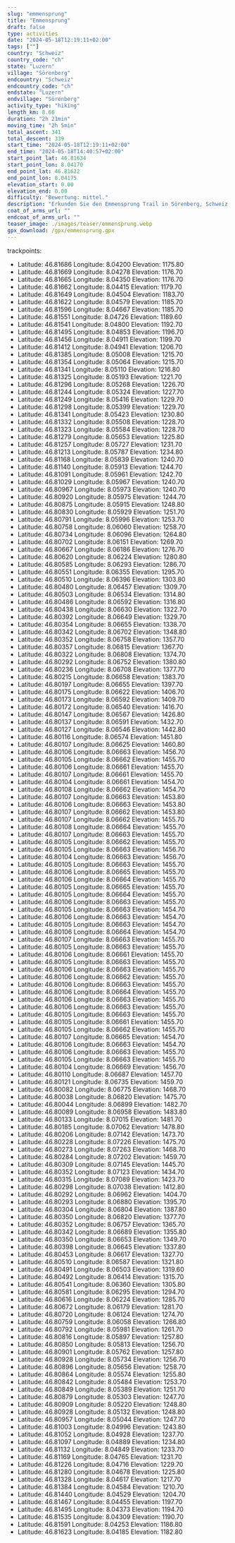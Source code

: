 ```yaml
---
slug: "emmensprung"
title: "Emmensprung"
draft: false
type: activities
date: "2024-05-18T12:19:11+02:00"
tags: [""]
country: "Schweiz"
country_code: "ch"
state: "Luzern"
village: "Sörenberg"
endcountry: "Schweiz"
endcountry_code: "ch"
endstate: "Luzern"
endvillage: "Sörenberg"
activity_type: "hiking"
length_km: 8.66
duration: "2h 21min"
moving_time: "2h 5min"
total_ascent: 341
total_descent: 339
start_time: "2024-05-18T12:19:11+02:00"
end_time: "2024-05-18T14:40:57+02:00"
start_point_lat: 46.81634
start_point_lon: 8.04170
end_point_lat: 46.81622
end_point_lon: 8.04175
elevation_start: 0.00
elevation_end: 0.00
difficulty: "Bewertung: mittel."
description: "Erkunden Sie den Emmensprung Trail in Sörenberg, Schweiz. Die 8,66 km lange Strecke führt Sie durch malerische Landschaften mit einem Aufstieg von 341 Metern und einem Abstieg von 339 Metern. Genießen Sie die Wanderung in einer Gesamtdauer von 2 Stunden und 21 Minuten, inklusive erfrischender Pausen"
coat_of_arms_url: ""
endcoat_of_arms_url: ""
teaser_image: ./images/teaser/emmensprung.webp
gpx_download: /gpx/emmensprung.gpx
---
```

trackpoints: 
  - Latitude: 46.81686
    Longitude: 8.04200
    Elevation: 1175.80
  - Latitude: 46.81669
    Longitude: 8.04278
    Elevation: 1176.70
  - Latitude: 46.81665
    Longitude: 8.04350
    Elevation: 1176.70
  - Latitude: 46.81662
    Longitude: 8.04415
    Elevation: 1179.70
  - Latitude: 46.81649
    Longitude: 8.04504
    Elevation: 1183.70
  - Latitude: 46.81622
    Longitude: 8.04579
    Elevation: 1185.70
  - Latitude: 46.81596
    Longitude: 8.04667
    Elevation: 1185.70
  - Latitude: 46.81551
    Longitude: 8.04726
    Elevation: 1189.60
  - Latitude: 46.81541
    Longitude: 8.04800
    Elevation: 1192.70
  - Latitude: 46.81495
    Longitude: 8.04853
    Elevation: 1196.70
  - Latitude: 46.81456
    Longitude: 8.04911
    Elevation: 1199.70
  - Latitude: 46.81412
    Longitude: 8.04941
    Elevation: 1206.70
  - Latitude: 46.81385
    Longitude: 8.05008
    Elevation: 1215.70
  - Latitude: 46.81354
    Longitude: 8.05064
    Elevation: 1215.70
  - Latitude: 46.81341
    Longitude: 8.05110
    Elevation: 1216.80
  - Latitude: 46.81325
    Longitude: 8.05193
    Elevation: 1221.70
  - Latitude: 46.81296
    Longitude: 8.05268
    Elevation: 1226.70
  - Latitude: 46.81244
    Longitude: 8.05324
    Elevation: 1227.70
  - Latitude: 46.81249
    Longitude: 8.05416
    Elevation: 1229.70
  - Latitude: 46.81298
    Longitude: 8.05399
    Elevation: 1229.70
  - Latitude: 46.81341
    Longitude: 8.05423
    Elevation: 1230.80
  - Latitude: 46.81332
    Longitude: 8.05508
    Elevation: 1228.70
  - Latitude: 46.81323
    Longitude: 8.05584
    Elevation: 1228.70
  - Latitude: 46.81279
    Longitude: 8.05653
    Elevation: 1225.80
  - Latitude: 46.81257
    Longitude: 8.05727
    Elevation: 1231.70
  - Latitude: 46.81213
    Longitude: 8.05787
    Elevation: 1234.80
  - Latitude: 46.81168
    Longitude: 8.05839
    Elevation: 1240.70
  - Latitude: 46.81140
    Longitude: 8.05913
    Elevation: 1244.70
  - Latitude: 46.81091
    Longitude: 8.05961
    Elevation: 1242.70
  - Latitude: 46.81029
    Longitude: 8.05967
    Elevation: 1240.70
  - Latitude: 46.80967
    Longitude: 8.05973
    Elevation: 1240.70
  - Latitude: 46.80920
    Longitude: 8.05975
    Elevation: 1244.70
  - Latitude: 46.80875
    Longitude: 8.05915
    Elevation: 1248.80
  - Latitude: 46.80830
    Longitude: 8.05929
    Elevation: 1251.70
  - Latitude: 46.80791
    Longitude: 8.05996
    Elevation: 1253.70
  - Latitude: 46.80758
    Longitude: 8.06060
    Elevation: 1258.70
  - Latitude: 46.80734
    Longitude: 8.06096
    Elevation: 1264.80
  - Latitude: 46.80702
    Longitude: 8.06151
    Elevation: 1269.70
  - Latitude: 46.80667
    Longitude: 8.06186
    Elevation: 1276.70
  - Latitude: 46.80620
    Longitude: 8.06224
    Elevation: 1280.80
  - Latitude: 46.80585
    Longitude: 8.06293
    Elevation: 1286.70
  - Latitude: 46.80551
    Longitude: 8.06355
    Elevation: 1295.70
  - Latitude: 46.80510
    Longitude: 8.06396
    Elevation: 1303.80
  - Latitude: 46.80480
    Longitude: 8.06457
    Elevation: 1309.70
  - Latitude: 46.80503
    Longitude: 8.06534
    Elevation: 1314.80
  - Latitude: 46.80486
    Longitude: 8.06592
    Elevation: 1316.80
  - Latitude: 46.80438
    Longitude: 8.06630
    Elevation: 1322.70
  - Latitude: 46.80392
    Longitude: 8.06649
    Elevation: 1329.70
  - Latitude: 46.80354
    Longitude: 8.06655
    Elevation: 1338.70
  - Latitude: 46.80342
    Longitude: 8.06702
    Elevation: 1348.80
  - Latitude: 46.80352
    Longitude: 8.06758
    Elevation: 1357.70
  - Latitude: 46.80357
    Longitude: 8.06815
    Elevation: 1367.70
  - Latitude: 46.80322
    Longitude: 8.06808
    Elevation: 1374.70
  - Latitude: 46.80292
    Longitude: 8.06752
    Elevation: 1380.80
  - Latitude: 46.80236
    Longitude: 8.06708
    Elevation: 1377.70
  - Latitude: 46.80215
    Longitude: 8.06658
    Elevation: 1383.70
  - Latitude: 46.80197
    Longitude: 8.06655
    Elevation: 1397.70
  - Latitude: 46.80175
    Longitude: 8.06622
    Elevation: 1406.70
  - Latitude: 46.80173
    Longitude: 8.06592
    Elevation: 1409.70
  - Latitude: 46.80172
    Longitude: 8.06540
    Elevation: 1416.70
  - Latitude: 46.80147
    Longitude: 8.06567
    Elevation: 1426.80
  - Latitude: 46.80137
    Longitude: 8.06591
    Elevation: 1432.70
  - Latitude: 46.80127
    Longitude: 8.06546
    Elevation: 1442.80
  - Latitude: 46.80116
    Longitude: 8.06574
    Elevation: 1451.80
  - Latitude: 46.80107
    Longitude: 8.06625
    Elevation: 1460.80
  - Latitude: 46.80106
    Longitude: 8.06663
    Elevation: 1456.70
  - Latitude: 46.80105
    Longitude: 8.06662
    Elevation: 1455.70
  - Latitude: 46.80106
    Longitude: 8.06661
    Elevation: 1455.70
  - Latitude: 46.80107
    Longitude: 8.06661
    Elevation: 1455.70
  - Latitude: 46.80104
    Longitude: 8.06661
    Elevation: 1454.70
  - Latitude: 46.80108
    Longitude: 8.06662
    Elevation: 1454.70
  - Latitude: 46.80107
    Longitude: 8.06663
    Elevation: 1453.80
  - Latitude: 46.80106
    Longitude: 8.06663
    Elevation: 1453.80
  - Latitude: 46.80107
    Longitude: 8.06662
    Elevation: 1453.80
  - Latitude: 46.80107
    Longitude: 8.06662
    Elevation: 1455.70
  - Latitude: 46.80108
    Longitude: 8.06664
    Elevation: 1455.70
  - Latitude: 46.80107
    Longitude: 8.06663
    Elevation: 1455.70
  - Latitude: 46.80105
    Longitude: 8.06662
    Elevation: 1455.70
  - Latitude: 46.80105
    Longitude: 8.06663
    Elevation: 1456.70
  - Latitude: 46.80104
    Longitude: 8.06663
    Elevation: 1456.70
  - Latitude: 46.80105
    Longitude: 8.06663
    Elevation: 1455.70
  - Latitude: 46.80106
    Longitude: 8.06665
    Elevation: 1455.70
  - Latitude: 46.80106
    Longitude: 8.06664
    Elevation: 1455.70
  - Latitude: 46.80105
    Longitude: 8.06665
    Elevation: 1455.70
  - Latitude: 46.80105
    Longitude: 8.06664
    Elevation: 1455.70
  - Latitude: 46.80106
    Longitude: 8.06663
    Elevation: 1455.70
  - Latitude: 46.80105
    Longitude: 8.06663
    Elevation: 1454.70
  - Latitude: 46.80106
    Longitude: 8.06663
    Elevation: 1454.70
  - Latitude: 46.80105
    Longitude: 8.06663
    Elevation: 1454.70
  - Latitude: 46.80106
    Longitude: 8.06664
    Elevation: 1454.70
  - Latitude: 46.80107
    Longitude: 8.06663
    Elevation: 1455.70
  - Latitude: 46.80105
    Longitude: 8.06663
    Elevation: 1455.70
  - Latitude: 46.80106
    Longitude: 8.06661
    Elevation: 1455.70
  - Latitude: 46.80105
    Longitude: 8.06663
    Elevation: 1455.70
  - Latitude: 46.80106
    Longitude: 8.06663
    Elevation: 1455.70
  - Latitude: 46.80106
    Longitude: 8.06662
    Elevation: 1455.70
  - Latitude: 46.80106
    Longitude: 8.06663
    Elevation: 1455.70
  - Latitude: 46.80106
    Longitude: 8.06664
    Elevation: 1455.70
  - Latitude: 46.80106
    Longitude: 8.06663
    Elevation: 1455.70
  - Latitude: 46.80106
    Longitude: 8.06663
    Elevation: 1455.70
  - Latitude: 46.80105
    Longitude: 8.06663
    Elevation: 1455.70
  - Latitude: 46.80105
    Longitude: 8.06661
    Elevation: 1455.70
  - Latitude: 46.80105
    Longitude: 8.06662
    Elevation: 1455.70
  - Latitude: 46.80107
    Longitude: 8.06665
    Elevation: 1454.70
  - Latitude: 46.80106
    Longitude: 8.06663
    Elevation: 1454.70
  - Latitude: 46.80106
    Longitude: 8.06663
    Elevation: 1455.70
  - Latitude: 46.80105
    Longitude: 8.06663
    Elevation: 1455.70
  - Latitude: 46.80104
    Longitude: 8.06669
    Elevation: 1456.70
  - Latitude: 46.80110
    Longitude: 8.06687
    Elevation: 1457.70
  - Latitude: 46.80121
    Longitude: 8.06735
    Elevation: 1459.70
  - Latitude: 46.80082
    Longitude: 8.06775
    Elevation: 1468.70
  - Latitude: 46.80038
    Longitude: 8.06820
    Elevation: 1475.70
  - Latitude: 46.80044
    Longitude: 8.06899
    Elevation: 1482.70
  - Latitude: 46.80089
    Longitude: 8.06958
    Elevation: 1483.80
  - Latitude: 46.80133
    Longitude: 8.07015
    Elevation: 1481.70
  - Latitude: 46.80185
    Longitude: 8.07062
    Elevation: 1478.80
  - Latitude: 46.80206
    Longitude: 8.07142
    Elevation: 1473.70
  - Latitude: 46.80228
    Longitude: 8.07226
    Elevation: 1475.70
  - Latitude: 46.80273
    Longitude: 8.07263
    Elevation: 1468.70
  - Latitude: 46.80284
    Longitude: 8.07202
    Elevation: 1459.70
  - Latitude: 46.80309
    Longitude: 8.07145
    Elevation: 1445.70
  - Latitude: 46.80352
    Longitude: 8.07123
    Elevation: 1434.70
  - Latitude: 46.80315
    Longitude: 8.07089
    Elevation: 1423.70
  - Latitude: 46.80298
    Longitude: 8.07038
    Elevation: 1412.80
  - Latitude: 46.80292
    Longitude: 8.06962
    Elevation: 1404.70
  - Latitude: 46.80293
    Longitude: 8.06880
    Elevation: 1395.70
  - Latitude: 46.80304
    Longitude: 8.06804
    Elevation: 1387.80
  - Latitude: 46.80350
    Longitude: 8.06820
    Elevation: 1377.70
  - Latitude: 46.80352
    Longitude: 8.06757
    Elevation: 1365.70
  - Latitude: 46.80342
    Longitude: 8.06689
    Elevation: 1355.80
  - Latitude: 46.80350
    Longitude: 8.06653
    Elevation: 1349.70
  - Latitude: 46.80398
    Longitude: 8.06645
    Elevation: 1337.80
  - Latitude: 46.80453
    Longitude: 8.06617
    Elevation: 1327.70
  - Latitude: 46.80510
    Longitude: 8.06587
    Elevation: 1321.80
  - Latitude: 46.80491
    Longitude: 8.06503
    Elevation: 1319.60
  - Latitude: 46.80492
    Longitude: 8.06414
    Elevation: 1315.70
  - Latitude: 46.80541
    Longitude: 8.06360
    Elevation: 1305.80
  - Latitude: 46.80581
    Longitude: 8.06295
    Elevation: 1294.70
  - Latitude: 46.80616
    Longitude: 8.06224
    Elevation: 1285.70
  - Latitude: 46.80672
    Longitude: 8.06179
    Elevation: 1281.70
  - Latitude: 46.80720
    Longitude: 8.06124
    Elevation: 1274.70
  - Latitude: 46.80759
    Longitude: 8.06058
    Elevation: 1266.80
  - Latitude: 46.80792
    Longitude: 8.05981
    Elevation: 1261.70
  - Latitude: 46.80816
    Longitude: 8.05897
    Elevation: 1257.80
  - Latitude: 46.80850
    Longitude: 8.05813
    Elevation: 1256.70
  - Latitude: 46.80901
    Longitude: 8.05762
    Elevation: 1257.80
  - Latitude: 46.80928
    Longitude: 8.05734
    Elevation: 1256.70
  - Latitude: 46.80896
    Longitude: 8.05656
    Elevation: 1258.70
  - Latitude: 46.80864
    Longitude: 8.05574
    Elevation: 1255.80
  - Latitude: 46.80842
    Longitude: 8.05484
    Elevation: 1253.70
  - Latitude: 46.80849
    Longitude: 8.05389
    Elevation: 1251.70
  - Latitude: 46.80879
    Longitude: 8.05303
    Elevation: 1247.70
  - Latitude: 46.80909
    Longitude: 8.05220
    Elevation: 1248.80
  - Latitude: 46.80928
    Longitude: 8.05132
    Elevation: 1248.80
  - Latitude: 46.80957
    Longitude: 8.05044
    Elevation: 1247.70
  - Latitude: 46.81003
    Longitude: 8.04996
    Elevation: 1243.80
  - Latitude: 46.81052
    Longitude: 8.04928
    Elevation: 1237.70
  - Latitude: 46.81097
    Longitude: 8.04889
    Elevation: 1234.80
  - Latitude: 46.81132
    Longitude: 8.04849
    Elevation: 1233.70
  - Latitude: 46.81169
    Longitude: 8.04765
    Elevation: 1231.70
  - Latitude: 46.81226
    Longitude: 8.04716
    Elevation: 1229.70
  - Latitude: 46.81280
    Longitude: 8.04678
    Elevation: 1225.80
  - Latitude: 46.81328
    Longitude: 8.04617
    Elevation: 1217.70
  - Latitude: 46.81384
    Longitude: 8.04584
    Elevation: 1210.70
  - Latitude: 46.81440
    Longitude: 8.04529
    Elevation: 1204.70
  - Latitude: 46.81467
    Longitude: 8.04455
    Elevation: 1197.70
  - Latitude: 46.81495
    Longitude: 8.04373
    Elevation: 1194.70
  - Latitude: 46.81535
    Longitude: 8.04309
    Elevation: 1190.70
  - Latitude: 46.81591
    Longitude: 8.04253
    Elevation: 1186.80
  - Latitude: 46.81623
    Longitude: 8.04185
    Elevation: 1182.80

